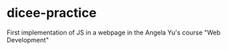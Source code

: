 # dicee-practice
First implementation of JS in a webpage in the Angela Yu's course "Web Development"
